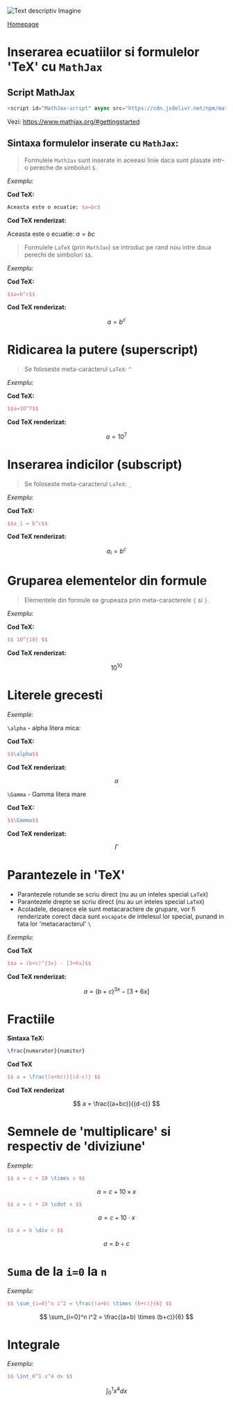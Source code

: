 <script id="MathJax-script" async src="https://cdn.jsdelivr.net/npm/mathjax@3/es5/tex-mml-chtml.js"></script>


![Text descriptiv Imagine](https://metricop.com/cdn/shop/articles/trimble-total-station.jpg?v=1677673954&width=1100)

[Homepage](index.md)

# Inserarea ecuatiilor si formulelor 'TeX' cu `MathJax`

## Script MathJax

```javascript
<script id="MathJax-script" async src="https://cdn.jsdelivr.net/npm/mathjax@3/es5/tex-mml-chtml.js"></script>
```

Vezi: <https://www.mathjax.org/#gettingstarted>

## Sintaxa formulelor inserate cu `MathJax`:

> Formulele `MathJax` sunt inserate in aceeasi linie daca sunt plasate intr-o pereche de simboluri `$`.

*Exemplu:* 

**Cod TeX:**

```latex
Aceasta este o ecuatie: $a=bc$ 
```

**Cod TeX renderizat:**

Aceasta este o ecuatie: $a=bc$ 

> Formulele `LaTeX` (prin `MathJax`) se introduc pe rand nou intre doua perechi de simboluri `$$`.

*Exemplu:* 


**Cod TeX:**

```latex
$$a=b^c$$
```

**Cod TeX renderizat:**

$$a=b^c$$

# Ridicarea la putere (superscript)

>Se foloseste meta-caracterul `LaTeX`: `^`

*Exemplu:*

**Cod TeX:**

```latex
$$a=10^7$$
```

**Cod TeX renderizat:**

$$a=10^7$$

# Inserarea indicilor (subscript)

>Se foloseste meta-caracterul `LaTeX`: `_`

*Exemplu:*

**Cod TeX:**

```latex
$$a_i = b^c$$
```

**Cod TeX renderizat:**

$$a_i = b^c$$

# Gruparea elementelor din formule

>Elementele din formule se grupeaza prin meta-caracterele `{` si `}`.

*Exemplu:*

**Cod TeX:**

```latex
$$ 10^{10} $$
```

**Cod TeX renderizat:**

$$ 10^{10} $$

# Literele grecesti

*Exemple:*

`\alpha` - alpha litera mica:

**Cod TeX:**

```latex
$$\alpha$$
```
**Cod TeX renderizat:**

$$\alpha$$

`\Gamma` - Gamma litera mare 

**Cod TeX:**

```latex
$$\Gamma$$
```

**Cod TeX renderizat:**

$$\Gamma$$


# Parantezele in 'TeX'

- Parantezele rotunde se scriu direct (nu au un inteles special `LaTeX`)
- Parantezele drepte se scriu direct (nu au un inteles special `LaTeX`)
- Acoladele, deoarece ele sunt metacaractere de grupare, vor fi renderizate corect daca sunt `escapate` de intelesul lor special, punand in fata lor 'metacaracterul' `\`

*Exemplu:*

**Cod TeX**

```latex
$$a = (b+c)^{3x} - [3+6x]$$
```

**Cod TeX renderizat:**

$$a = (b+c)^{3x} - [3+6x]$$

# Fractiile

**Sintaxa TeX:**

```latex
\frac{numarator}{numitor}
```


**Cod TeX**

```latex
$$ a = \frac{(a+bc)}{(d-c)} $$
```

**Cod TeX renderizat**

$$ a = \frac{(a+bc)}{(d-c)} $$

# Semnele de 'multiplicare' si respectiv de 'diviziune'

*Exemple:*

```latex
$$ a = c + 10 \times x $$
```

$$ a = c + 10 \times x $$

```latex
$$ a = c + 10 \cdot x $$
```

$$ a = c + 10 \cdot x $$

```latex
$$ a = b \div c $$
```

$$ a = b \div c $$

# `Suma` de la `i=0` la `n`

*Exemplu:*

```latex
$$ \sum_{i=0}^n i^2 = \frac{(a+b) \times (b+c)}{6} $$
```

$$ \sum_{i=0}^n i^2 = \frac{(a+b) \times (b+c)}{6} $$

# Integrale

*Exemplu:*

```latex
$$ \int_0^1 x^4 dx $$
```

$$ \int_0^1 x^4 dx $$
